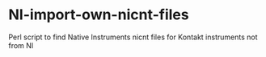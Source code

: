 # NI-import-own-nicnt-files
Perl script to find Native Instruments nicnt files for Kontakt instruments not from NI
